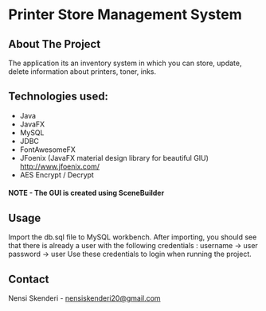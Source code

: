 # Printer Store Management System

## About The Project

The application its an inventory system in which you
can store, update, delete information about printers, toner, inks.

## Technologies used: 

  * Java
  * JavaFX
  * MySQL
  * JDBC
  * FontAwesomeFX
  * JFoenix (JavaFX material design library for beautiful GIU) http://www.jfoenix.com/
  * AES Encrypt / Decrypt
  
  #### NOTE - The GUI is created using SceneBuilder
  
## Usage

Import the db.sql file to MySQL workbench. After importing, you should
see that there is already a user with the following credentials :
username -> user
password -> user
Use these credentials to login when running the project.


## Contact 
Nensi Skenderi - nensiskenderi20@gmail.com

  
